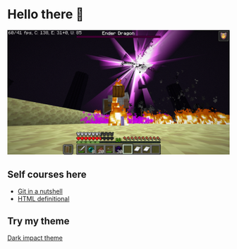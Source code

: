 # Hello there 👋

![pic1](/images/dragon-killer.png)

## Self courses here
- [Git in a nutshell](https://github.com/thep200/git-notes/blob/master/README.md)
- [HTML definitional](https://github.com/thep200/vanilla-js/blob/master/HTML/README.md)

## Try my theme
[Dark impact theme](https://marketplace.visualstudio.com/items?itemName=thep200.the-dark-impact)
